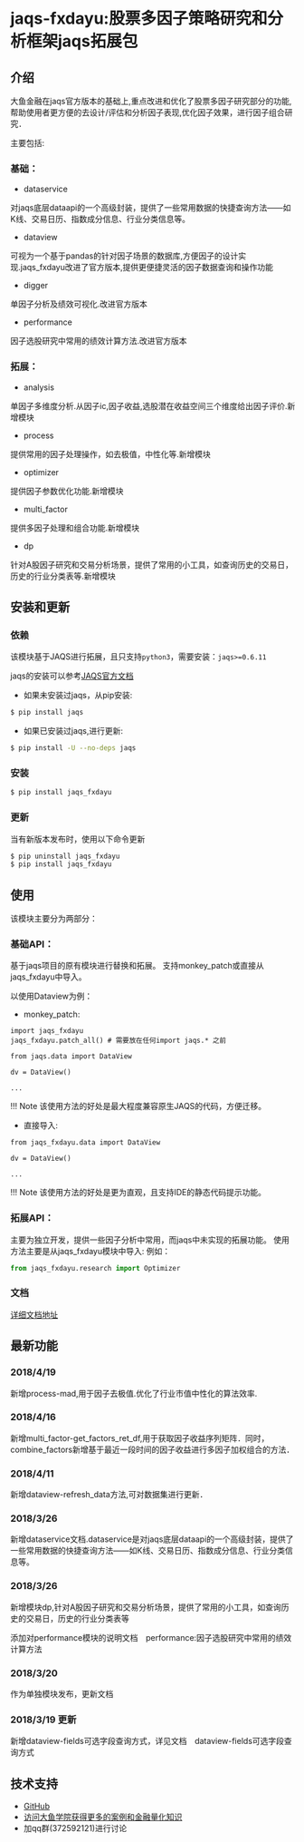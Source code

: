 # jaqs-fxdayu:股票多因子策略研究和分析框架jaqs拓展包

## 介绍

大鱼金融在jaqs官方版本的基础上,重点改进和优化了股票多因子研究部分的功能,帮助使用者更方便的去设计/评估和分析因子表现,优化因子效果，进行因子组合研究．

主要包括:

### 基础：
- dataservice

对jaqs底层dataapi的一个高级封装，提供了一些常用数据的快捷查询方法——如K线、交易日历、指数成分信息、行业分类信息等。 

- dataview

可视为一个基于pandas的针对因子场景的数据库,方便因子的设计实现.jaqs_fxdayu改进了官方版本,提供更便捷灵活的因子数据查询和操作功能

- digger

单因子分析及绩效可视化.改进官方版本

- performance

因子选股研究中常用的绩效计算方法.改进官方版本

### 拓展：
- analysis

单因子多维度分析.从因子ic,因子收益,选股潜在收益空间三个维度给出因子评价.新增模块

- process

提供常用的因子处理操作，如去极值，中性化等.新增模块

- optimizer

提供因子参数优化功能.新增模块

- multi_factor

提供多因子处理和组合功能.新增模块

- dp

针对A股因子研究和交易分析场景，提供了常用的小工具，如查询历史的交易日，历史的行业分类表等.新增模块



## 安装和更新
### 依赖
该模块基于JAQS进行拓展，且只支持`python3`，需要安装：`jaqs>=0.6.11`

jaqs的安装可以参考[JAQS官方文档](http://jaqs.readthedocs.io/zh_CN/latest/install.html)

- 如果未安装过jaqs，从pip安装:
```bash
$ pip install jaqs
```

- 如果已安装过jaqs,进行更新:
```bash
$ pip install -U --no-deps jaqs
```

### 安装
```bash
$ pip install jaqs_fxdayu
```

### 更新
当有新版本发布时，使用以下命令更新
```bash
$ pip uninstall jaqs_fxdayu
$ pip install jaqs_fxdayu
```

## 使用
该模块主要分为两部分：

### 基础API：
基于jaqs项目的原有模块进行替换和拓展。
支持monkey_patch或直接从jaqs_fxdayu中导入。

以使用Dataview为例：

- monkey_patch:
```
import jaqs_fxdayu
jaqs_fxdayu.patch_all() # 需要放在任何import jaqs.* 之前

from jaqs.data import DataView

dv = DataView()

...
```

!!! Note
    该使用方法的好处是最大程度兼容原生JAQS的代码，方便迁移。

- 直接导入:
```
from jaqs_fxdayu.data import DataView

dv = DataView()

...
```

!!! Note
    该使用方法的好处是更为直观，且支持IDE的静态代码提示功能。

### 拓展API：
主要为独立开发，提供一些因子分析中常用，而jaqs中未实现的拓展功能。
使用方法主要是从jaqs_fxdayu模块中导入:
例如：
```python
from jaqs_fxdayu.research import Optimizer
```


### 文档
[详细文档地址](http://jaqs-fxdayu.readthedocs.io/zh_CN/latest/)

## 最新功能
### 2018/4/19
新增process-mad,用于因子去极值.优化了行业市值中性化的算法效率.

### 2018/4/16
新增multi_factor-get_factors_ret_df,用于获取因子收益序列矩阵．同时，combine_factors新增基于最近一段时间的因子收益进行多因子加权组合的方法．

### 2018/4/11
新增dataview-refresh_data方法,可对数据集进行更新．

### 2018/3/26
新增dataservice文档.dataservice是对jaqs底层dataapi的一个高级封装，提供了一些常用数据的快捷查询方法——如K线、交易日历、指数成分信息、行业分类信息等。 

### 2018/3/26

新增模块dp,针对A股因子研究和交易分析场景，提供了常用的小工具，如查询历史的交易日，历史的行业分类表等

添加对performance模块的说明文档　performance:因子选股研究中常用的绩效计算方法


### 2018/3/20

作为单独模块发布，更新文档

### 2018/3/19 更新

新增dataview-fields可选字段查询方式，详见文档　dataview-fields可选字段查询方式

## 技术支持

- [GitHub](https://github.com/xingetouzi/jaqs-fxdayu/tree/master)
- [访问大鱼学院获得更多的案例和金融量化知识](http://www.fxdayu.com)
- 加qq群(372592121)进行讨论
